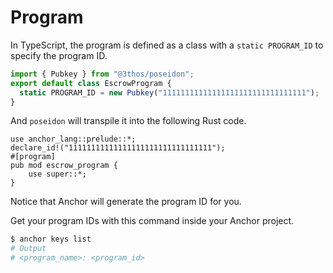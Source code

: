 # Program

In TypeScript, the program is defined as a class with a `static PROGRAM_ID` to specify the program ID.

```typescript
import { Pubkey } from "@3thos/poseidon";
export default class EscrowProgram {
  static PROGRAM_ID = new Pubkey("11111111111111111111111111111111");
}
```

And `poseidon` will transpile it into the following Rust code.

```rust,ignore
use anchor_lang::prelude::*;
declare_id!("11111111111111111111111111111111");
#[program]
pub mod escrow_program {
    use super::*;
}
```

Notice that Anchor will generate the program ID for you.

Get your program IDs with this command inside your Anchor project.

```bash
$ anchor keys list
# Output
# <program_name>: <program_id>
```

